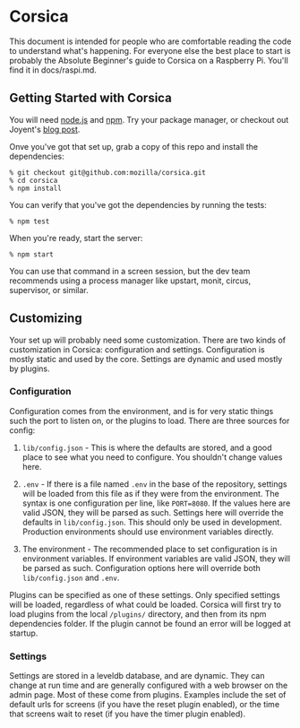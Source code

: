 # Corsica
This document is intended for people who are comfortable reading the code to understand what's happening.   For everyone else the best place to start is probably the Absolute Beginner's guide to Corsica on a Raspberry Pi.  You'll find it in docs/raspi.md.  

## Getting Started with Corsica

You will need [node.js](http://nodejs.org/) and [npm](https://npmjs.org/). Try
your package manager, or checkout out Joyent's
[blog post](http://joyent.com/blog/installing-node-and-npm).

Onve you've got that set up, grab a copy of this repo and install the
dependencies:

    % git checkout git@github.com:mozilla/corsica.git
    % cd corsica
    % npm install

You can verify that you've got the dependencies by running the tests:

    % npm test

When you're ready, start the server:

    % npm start

You can use that command in a screen session, but the dev team recommends using
a process manager like upstart, monit, circus, supervisor, or similar.

## Customizing

Your set up will probably need some customization. There are two kinds
of customization in Corsica: configuration and settings. Configuration
is mostly static and used by the core. Settings are dynamic and used
mostly by plugins.

### Configuration

Configuration comes from the environment, and is for very static things
such the port to listen on, or the plugins to load. There are three
sources for config:

1. `lib/config.json` - This is where the defaults are stored, and a good
   place to see what you need to configure. You shouldn't change values
   here.

2. `.env` - If there is a file named `.env` in the base of the
   repository, settings will be loaded from this file as if they were from
   the environment. The syntax is one configuration per line, like `PORT=8080`.
   If the values here are valid JSON, they will be parsed as such. Settings
   here will override the defaults in `lib/config.json`. This should only
   be used in development. Production environments should use environment
   variables directly.

3. The environment - The recommended place to set configuration is in
   environment variables. If environment variables are valid JSON, they will be
   parsed as such. Configuration options here will override both
   `lib/config.json` and `.env`.

Plugins can be specified as one of these settings. Only specified settings will
be loaded, regardless of what could be loaded. Corsica will first try to load
plugins from the local `/plugins/` directory, and then from its npm dependencies
folder. If the plugin cannot be found an error will be logged at startup.


### Settings

Settings are stored in a leveldb database, and are dynamic. They can change at
run time and are generally configured with a web browser on the admin page.
Most of these come from plugins. Examples include the set of default urls for
screens (if you have the reset plugin enabled), or the time that screens wait
to reset (if you have the timer plugin enabled).


